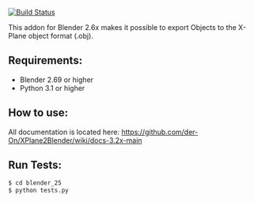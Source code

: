 [![Build Status](https://travis-ci.org/der-On/XPlane2Blender.svg?branch=E-120-automated-tests)](https://travis-ci.org/der-On/XPlane2Blender)

This addon for Blender 2.6x makes it possible to export Objects to the X-Plane object format (.obj).


Requirements:
-------------

- Blender 2.69 or higher
- Python 3.1 or higher


How to use:
-----------

All documentation is located here: https://github.com/der-On/XPlane2Blender/wiki/docs-3.2x-main


Run Tests:
----------

```bash
$ cd blender_25
$ python tests.py
```
